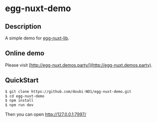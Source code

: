 # egg-nuxt-demo

## Description
A simple demo for [egg-nuxt-lib](https://github.com/doubi-NO1/egg-nuxt).

## Online demo
Please visit [http://egg-nuxt.demos.party/](http://egg-nuxt.demos.party).

## QuickStart
```bash
$ git clone https://github.com/doubi-NO1/egg-nuxt-demo.git
$ cd egg-nuxt-demo
$ npm install
$ npm run dev
```
Then you can open http://127.0.0.1:7997/